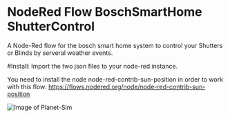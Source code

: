 # NodeRed Flow BoschSmartHome ShutterControl
A Node-Red flow for the bosch smart home system to control your Shutters or Blinds by serveral weather events.

#Install:
Import the two json files to your node-red instance.

You need to install the node node-red-contrib-sun-position in order to work with this flow:
https://flows.nodered.org/node/node-red-contrib-sun-position

![Image of Planet-Sim](https://www.frederikm.de/wp-content/uploads/2020/07/Node-Red-Flow1.png)
